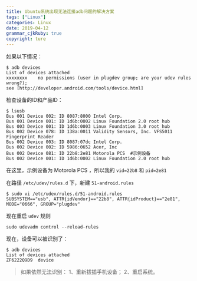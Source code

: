 ```yaml
---
title: Ubuntu系统出现无法连接adb问题的解决方案
tags: ["Linux"]
categories: Linux
date: 2019-04-12
grammar_cjkRuby: true
copyright: ture
---
```


如果以下情况：

```shell
$ adb devices
List of devices attached
xxxxxxxx    no permissions (user in plugdev group; are your udev rules wrong?);
see [http://developer.android.com/tools/device.html]
```

<!-- more -->

检查设备的ID和产品ID：

```shell
$ lsusb
Bus 001 Device 002: ID 8087:8000 Intel Corp. 
Bus 001 Device 001: ID 1d6b:0002 Linux Foundation 2.0 root hub
Bus 003 Device 001: ID 1d6b:0003 Linux Foundation 3.0 root hub
Bus 002 Device 078: ID 138a:0011 Validity Sensors, Inc. VFS5011 Fingerprint Reader
Bus 002 Device 003: ID 8087:07dc Intel Corp. 
Bus 002 Device 002: ID 5986:0652 Acer, Inc 
Bus 002 Device 081: ID 22b8:2e81 Motorola PCS  #示例设备
Bus 002 Device 001: ID 1d6b:0002 Linux Foundation 2.0 root hub
```

在这里，示例设备为 Motorola PCS ，所以我的 `vid=22b8`  和 `pid=2e81`

在路径  `/etc/udev/rules.d` 下，新建 `51-android.rules`

```
$ sudo vi /etc/udev/rules.d/51-android.rules
SUBSYSTEM=="usb", ATTR{idVendor}=="22b8", ATTR{idProduct}=="2e81", MODE="0666", GROUP="plugdev"
```

现在重启 `udev` 规则

```shell
sudo udevadm control --reload-rules
```

现在，设备可以被识别了：

```shell
$ adb devices
List of devices attached
ZF6222Q9D9  device
```

> 如果依然无法识别：
> 1、重新拔插手机设备；
> 2、重启系统。